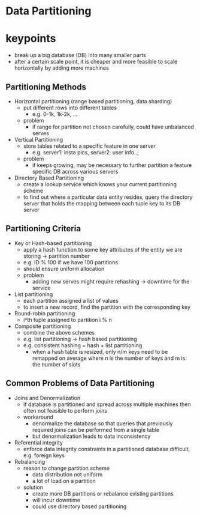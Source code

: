 Data Partitioning
====
# keypoints
- break up a big database (DB) into many smaller parts
- after a certain scale point, it is cheaper and more feasible to scale horizontally by adding more machines

## Partitioning Methods
- Horizontal partitioning (range based partitioning, data sharding)
    - put different rows into different tables
        - e.g. 0-1k, 1k-2k, ...
    - problem
        - if range for partition not chosen carefully, could have unbalanced serves
- Vertical Partitioning
    - store tables related to a specific feature in one server
        - e.g. server1: insta pics, server2: user info..;
    - problem
        - if keeps growing, may be necessary to further partition a feature specific DB across various servers
- Directory Based Partitioning
    - create a lookup service which knows your current partitioning scheme 
    - to find out where a particular data entity resides, query the directory server that holds the mapping between each tuple key to its DB server

## Partitioning Criteria
- Key or Hash-based partitioning
    - apply a hash function to some key attributes of the entity we are storing -> partition number
    - e.g. ID % 100 if we have 100 partitions
    - should ensure uniform allocation
    - problem
        - adding new serves might require rehashing -> downtime for the service
- List partitioning
    - each partition assigned a list of values
    - to insert a new record, find the partition with the corresponding key
- Round-robin partitioning
    - i^th tuple assigned to partition i % n
- Composite partitioning
    - combine the above schemes
    - e.g. list partitioning -> hash based partitioning
    - e.g. consistent hashing =  hash + list partitioning
        - when a hash table is resized, only n/m keys need to be remapped on average where n is the number of keys and m is the number of slots

## Common Problems of Data Partitioning
- Joins and Denormalization
    - if database is partitioned and spread across multiple machines then often not feasible to perform joins
    - workaround
        - denormalize the database so that queries that previously required joins can be performed from a single table
        - but denormalization leads to data inconsistency
- Referential integrity
    - enforce data integrity constraints in a partitioned database difficult, e.g. foreign keys
- Rebalancing
    - reason to change partition scheme
        - data distribution not uniform
        - a lot of load on a partition
    - solution
        - create more DB partitions or rebalance existing partitions
        - will incur downtime
        - could use directory based partitioning

